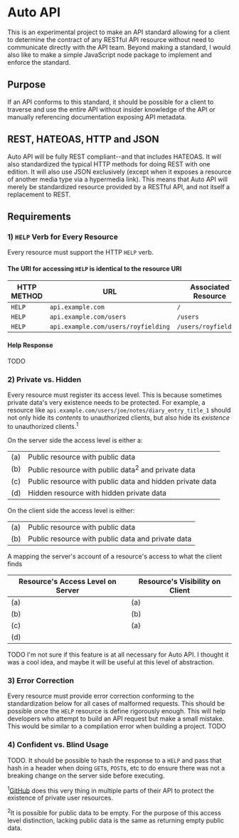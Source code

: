 # Auto API

This is an experimental project to make an API standard allowing for a client to determine the contract of any RESTful API resource without need to communicate directly with the API team. Beyond making a standard, I would also like to make a simple JavaScript node package to implement and enforce the standard.

## Purpose

If an API conforms to this standard, it should be possible for a client to traverse and use the entire API without insider knowledge of the API or manually referencing documentation exposing API metadata.

## REST, HATEOAS, HTTP and JSON

Auto API will be fully REST compliant--and that includes HATEOAS. It will also standardized the typical HTTP methods for doing REST with one edition. It will also use JSON exclusively (except when it exposes a resource of another media type via a hypermedia link). This means that Auto API will merely be standardized resource provided by a RESTful API, and not itself a replacement to REST.

## Requirements

### 1) `HELP` Verb for Every Resource

Every resource must support the HTTP `HELP` verb.

#### The URI for accessing `HELP` is identical to the resource URI

| HTTP METHOD | URL | Associated Resource |
|---|---|---|
| `HELP` | `api.example.com` | `/` |
| `HELP` | `api.example.com/users` | `/users` |
| `HELP` | `api.example.com/users/royfielding` | `/users/royfielding` |

#### Help Response

TODO

### 2) Private vs. Hidden

Every resource must register its access level. This is because sometimes private data's very existence needs to be protected. For example, a resource like `api.example.com/users/joe/notes/diary_entry_title_1` should not only hide its _contents_ to unauthorized clients, but also hide its _existence_ to unauthorized clients.<sup>1</sup>

On the server side the access level is either a:

|||
|---|---|
| (a) | Public resource with public data |
| (b) | Public resource with public data<sup>2</sup> and private data |
| (c) | Public resource with public data and hidden private data |
| (d) | Hidden resource with hidden private data |

On the client side the access level is either:

|||
|---|---|
| (a) | Public resource with public data |
| (b) | Public resource with public data and private data |

A mapping the server's account of a resource's access to what the client finds

| Resource's Access Level on Server | Resource's Visibility on Client |
|---|---|
| (a) | (a) |
| (b) | (b) |
| (c) | (a) |
| (d) ||

TODO I'm not sure if this feature is at all necessary for Auto API. I thought it was a cool idea, and maybe it will be useful at this level of abstraction.

### 3) Error Correction

Every resource must provide error correction conforming to the standardization below for all cases of malformed requests. This should be possible once the `HELP` resource is define rigorously enough. This will help developers who attempt to build an API request but make a small mistake. This would be similar to a compilation error when building a project. TODO

### 4) Confident vs. Blind Usage

TODO. It should be possible to hash the response to a `HELP` and pass that hash in a header when doing `GET`s, `POST`s, etc to do ensure there was not a breaking change on the server side before executing.

<sup>1</sup>[GitHub](https://developer.github.com/v3/#authentication) does this very thing in multiple parts of their API to protect the existence of private user resources.

<sup>2</sup>It is possible for public data to be empty. For the purpose of this access level distinction, lacking public data is the same as returning empty public data.
